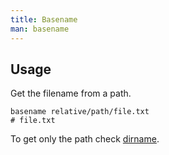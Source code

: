 ```yaml
---
title: Basename
man: basename
---
```


## Usage

Get the filename from a path.

```shell
basename relative/path/file.txt
# file.txt
```

To get only the path check [dirname](/tool/linux/package/dirname).
